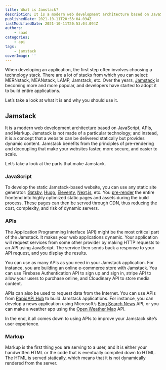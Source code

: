 ```yaml
---
title: What is Jamstack?
description: It is a modern web development architecture based on JavaScript, APIs, and Markup. In this piece, we are going to look at Jamstack and what it is comprised of.
publishedDate: 2021-10-11T20:53:04.094Z
lastModifiedDate: 2021-10-11T20:53:04.094Z
authors:
    - saad
categories:
    - api
tags:
    - jamstack
coverImage: ''
---
```


<Lead>

When developing an application, the first step often involves choosing a technology stack. There are a lot of stacks from which you can select: MERNstack, MEANstack, LAMP, Jamstack, etc. Over the years, [Jamstack](https://jamstack.org/) is becoming more and more popular, and developers have started to adopt it to build entire applications.

</Lead>

Let’s take a look at what it is and why you should use it.

## Jamstack

It is a modern web development architecture based on JavaScript, APIs, and Markup. Jamstack is not made of a particular technology; and instead, it is a concept that a website can be delivered statically but provides dynamic content. Jamstack benefits from the principles of pre-rendering and decoupling that make your websites faster, more secure, and easier to scale.

Let’s take a look at the parts that make Jamstack.

### JavaScript

To develop the static Jamstack-based website, you can use any static site generator: [Gatsby](https://www.gatsbyjs.com/), [Hugo](https://gohugo.io/), [Eleventy](https://www.11ty.dev/), [Next.js](https://nextjs.org/), etc. You [pre-render](https://jamstack.org/glossary/pre-render/) the entire frontend into highly optimized static pages and assets during the build process. These pages can then be served through CDN, thus reducing the cost, complexity, and risk of dynamic servers.

### APIs

The Application Programming Interface (API) might be the most critical part of the Jamstack. It makes your web applications dynamic. Your application will request services from some other provider by making HTTP requests to an API using JavaScript. The service then sends back a response to your API request, and you display the results.

You can use as many APIs as you need in your Jamstack application. For instance, you are building an online e-commerce store with Jamstack. You can use Firebase Authentication API to sign up and sign in, stripe API to allow your users to purchase online, and Cloudinary API to store media content.

APIs can also be used to request data from the Internet. You can use APIs from [RapidAPI Hub](https://RapidAPI.com/hub?utm_source=RapidAPI.com/guides&utm_medium=DevRel&utm_campaign=DevRel) to build Jamstack applications. For instance, you can develop a news application using Microsoft’s [Bing Search News](https://RapidAPI.com/microsoft-azure-org-microsoft-cognitive-services/api/bing-news-search1/?utm_source=RapidAPI.com/guides&utm_medium=DevRel&utm_campaign=DevRel) API, or you can make a weather app using the [Open Weather Map](https://RapidAPI.com/community/api/open-weather-map/) API.

In the end, it all comes down to using APIs to improve your Jamstack site’s user experience.

### Markup

Markup is the first thing you are serving to a user, and it is either your handwritten HTML or the code that is eventually compiled down to HTML. The HTML is served statically, which means that it is not dynamically rendered from the server.
